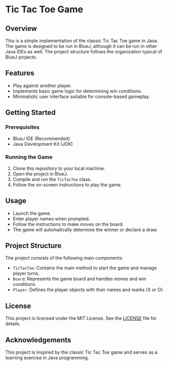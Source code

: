 # Tic Tac Toe Game

## Overview

This is a simple implementation of the classic Tic Tac Toe game in Java. The game is designed to be run in BlueJ, although it can be run in other Java IDEs as well. The project structure follows the organization typical of BlueJ projects.

## Features

- Play against another player.
- Implements basic game logic for determining win conditions.
- Minimalistic user interface suitable for console-based gameplay.

## Getting Started

### Prerequisites

- BlueJ IDE (Recommended)
- Java Development Kit (JDK)

### Running the Game

1. Clone this repository to your local machine.
2. Open the project in BlueJ.
3. Compile and run the `TicTacToe` class.
4. Follow the on-screen instructions to play the game.

## Usage

- Launch the game.
- Enter player names when prompted.
- Follow the instructions to make moves on the board.
- The game will automatically determine the winner or declare a draw.

## Project Structure

The project consists of the following main components:

- `TicTacToe`: Contains the main method to start the game and manage player turns.
- `Board`: Represents the game board and handles moves and win conditions.
- `Player`: Defines the player objects with their names and marks (X or O).

## License

This project is licensed under the MIT License. See the [LICENSE](LICENSE) file for details.

## Acknowledgements

This project is inspired by the classic Tic Tac Toe game and serves as a learning exercise in Java programming.

